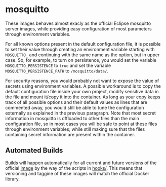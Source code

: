 # mosquitto

These images behaves almost exacly as the official Eclipse mosquitto server
images, while providing easy configuration of most parameters through
environment variables.

For all known options present in the default configuration file, it is possible
to set their value through creating an environment variable starting with
`MOSQUITTO_` and continuing with the same name as the option, but in upper case.
So, for example, to turn on persistence, you would set the variable
`MOSQUITTO_PERSISTENCE` to `true` and set the variable
`MOSQUITTO_PERSISTENCE_PATH` to `/mosquitto/data/`.

For security reasons, you would probably not want to expose the value of secrets
using environment variables. A possible workaround is to copy the default
configuration file inside your own project, modify sensitive data in the file
and mount it/copy it into the container.  As long as your copy keeps track of
all possible options and their default values as lines that are commented away,
you would still be able to tune the configuration externally as explained in the
previous paragraph. Note that most secret information in mosquitto is offloaded
to other files than the main configuration file, so in most cases you will be
safe to point at these files through environment variables; while still making
sure that the files containing secret information are present within the
container.

## Automated Builds

Builds will happen automatically for all current and future versions of the
official [image](https://hub.docker.com/_/eclipse-mosquitto/) by the way of the
scripts in [hooks/](hooks/). This means that versioning and taggine of these
images will match the official Docker library.